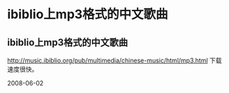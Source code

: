 # ibiblio上mp3格式的中文歌曲

## ibiblio上mp3格式的中文歌曲

http://music.ibiblio.org/pub/multimedia/chinese-music/html/mp3.html
下载速度很快。


2008-06-02